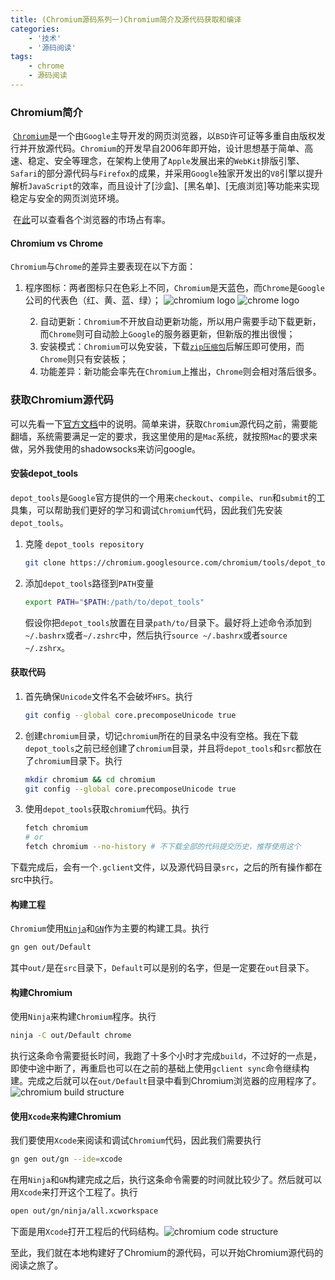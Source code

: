 ```yaml
---
title: (Chromium源码系列一)Chromium简介及源代码获取和编译
categories:
    - '技术'
    - '源码阅读'
tags:
    - chrome
    - 源码阅读
---
```


### Chromium简介

​        [`Chromium`](https://www.chromium.org/Home)是一个由`Google`主导开发的网页浏览器，以`BSD`许可证等多重自由版权发行并开放源代码。`Chromium`的开发早自2006年即开始，设计思想基于简单、高速、稳定、安全等理念，在架构上使用了`Apple`发展出来的`WebKit`排版引擎、`Safari`的部分源代码与`Firefox`的成果，并采用`Google`独家开发出的`V8`引擎以提升解析`JavaScript`的效率，而且设计了[沙盒]、[黑名单]、[无痕浏览]等功能来实现稳定与安全的网页浏览环境。

​	在[此](https://www.netmarketshare.com/)可以查看各个浏览器的市场占有率。

<!--more-->

#### Chromium vs Chrome

`Chromium`与`Chrome`的差异主要表现在以下方面：

1. 程序图标：两者图标只在色彩上不同，`Chromium`是天蓝色，而`Chrome`是`Google`公司的代表色（红、黄、蓝、绿）；
   ![chromium logo](/pictures/Chromium1/chromium-logo.jpg)
   ![chrome logo](/pictures/Chromium1/chrome-logo.jpg)

   2. 自动更新：`Chromium`不开放自动更新功能，所以用户需要手动下载更新，而`Chrome`则可自动脸上`Google`的服务器更新，但新版的推出很慢；
   3. 安装模式：`Chromium`可以免安装，下载[`zip压缩包`](https://www.chromium.org/getting-involved/download-chromium)后解压即可使用，而`Chrome`则只有安装板；
   4. 功能差异：新功能会率先在`Chromium`上推出，`Chrome`则会相对落后很多。

### 获取Chromium源代码

可以先看一下[官方文档](https://chromium.googlesource.com/chromium/src/+/master/docs/mac_build_instructions.md)中的说明。简单来讲，获取`Chromium`源代码之前，需要能翻墙，系统需要满足一定的要求，我这里使用的是`Mac`系统，就按照`Mac`的要求来做，另外我使用的shadowsocks来访问google。

#### 安装depot_tools

`depot_tools`是`Google`官方提供的一个用来`checkout`、`compile`、`run`和`submit`的工具集，可以帮助我们更好的学习和调试`Chromium`代码，因此我们先安装`depot_tools`。

1. 克隆 `depot_tools repository`

   ```sh
   git clone https://chromium.googlesource.com/chromium/tools/depot_tools.git
   ```

2. 添加`depot_tools`路径到`PATH`变量

   ```sh
   export PATH="$PATH:/path/to/depot_tools"
   ```

   假设你把`depot_tools`放置在目录`path/to/`目录下。最好将上述命令添加到`~/.bashrx`或者`~/.zshrc`中，然后执行`source ~/.bashrx`或者`source ~/.zshrx`。

#### 获取代码

1. 首先确保`Unicode`文件名不会破坏`HFS`。执行

   ```sh
   git config --global core.precomposeUnicode true
   ```

2. 创建`chromium`目录，切记`chromium`所在的目录名中没有空格。我在下载`depot_tools`之前已经创建了`chromium`目录，并且将`depot_tools`和`src`都放在了`chromium`目录下。执行

   ```sh
   mkdir chromium && cd chromium
   git config --global core.precomposeUnicode true
   ```

3. 使用`depot_tools`获取`chromium`代码。执行

   ```sh
   fetch chromium
   # or
   fetch chromium --no-history # 不下载全部的代码提交历史，推荐使用这个
   ```

下载完成后，会有一个`.gclient`文件，以及源代码目录`src`，之后的所有操作都在src中执行。

#### 构建工程

`Chromium`使用[`Ninja`](https://ninja-build.org/)和[`GN`](https://chromium.googlesource.com/chromium/src/+/master/tools/gn/docs/quick_start.md)作为主要的构建工具。执行

   ```sh
   gn gen out/Default
   ```

其中`out/`是在`src`目录下，`Default`可以是别的名字，但是一定要在`out`目录下。

#### 构建Chromium

使用`Ninja`来构建`Chromium`程序。执行

   ```sh
   ninja -C out/Default chrome
   ```

执行这条命令需要挺长时间，我跑了十多个小时才完成`build`，不过好的一点是，即使中途中断了，再重启也可以在之前的基础上使用`gclient sync`命令继续构建。完成之后就可以在`out/Default`目录中看到Chromium浏览器的应用程序了。
![chromium build structure](/pictures/Chromium1/chromium-build-structure.png)

#### 使用`Xcode`来构建Chromium

我们要使用`Xcode`来阅读和调试`Chromium`代码，因此我们需要执行

   ```sh
   gn gen out/gn --ide=xcode
   ```

在用`Ninja`和`GN`构建完成之后，执行这条命令需要的时间就比较少了。然后就可以用`Xcode`来打开这个工程了。执行

   ```sh
   open out/gn/ninja/all.xcworkspace
   ```

下面是用`Xcode`打开工程后的代码结构。![chromium code structure](/pictures/Chromium1/code-structure.png)

至此，我们就在本地构建好了Chromium的源代码，可以开始Chromium源代码的阅读之旅了。